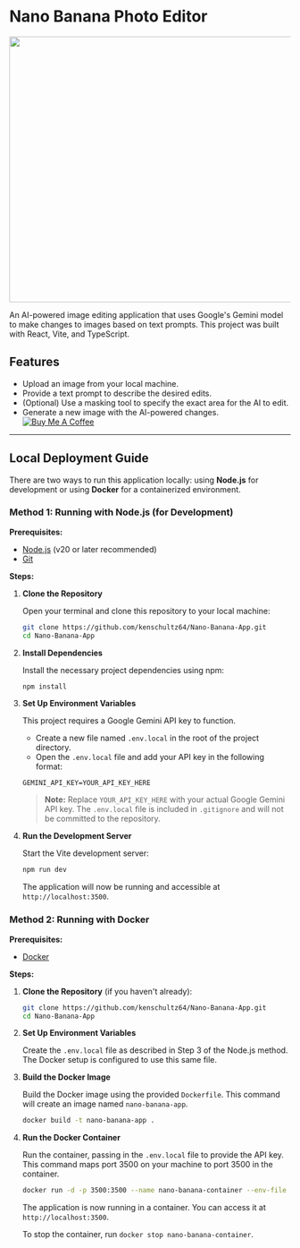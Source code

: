 # Nano Banana Photo Editor

<div align="center">
<img width="1200" height="475" alt="GHBanner" src="https://github.com/user-attachments/assets/0aa67016-6eaf-458a-adb2-6e31a0763ed6" />
</div>

An AI-powered image editing application that uses Google's Gemini model to make changes to images based on text prompts. This project was built with React, Vite, and TypeScript.

## Features

*   Upload an image from your local machine.
*   Provide a text prompt to describe the desired edits.
*   (Optional) Use a masking tool to specify the exact area for the AI to edit.
*   Generate a new image with the AI-powered changes.
[![Buy Me A Coffee](https://cdn.buymeacoffee.com/buttons/v2/default-yellow.png)](https://www.buymeacoffee.com/gogospelnow)

---

## Local Deployment Guide

There are two ways to run this application locally: using **Node.js** for development or using **Docker** for a containerized environment.

### Method 1: Running with Node.js (for Development)

**Prerequisites:**

*   [Node.js](https://nodejs.org/) (v20 or later recommended)
*   [Git](https://git-scm.com/)

**Steps:**

1.  **Clone the Repository**

    Open your terminal and clone this repository to your local machine:
    ```bash
    git clone https://github.com/kenschultz64/Nano-Banana-App.git
    cd Nano-Banana-App
    ```

2.  **Install Dependencies**

    Install the necessary project dependencies using npm:
    ```bash
    npm install
    ```

3.  **Set Up Environment Variables**

    This project requires a Google Gemini API key to function.

    *   Create a new file named `.env.local` in the root of the project directory.
    *   Open the `.env.local` file and add your API key in the following format:

    ```
    GEMINI_API_KEY=YOUR_API_KEY_HERE
    ```
    > **Note:** Replace `YOUR_API_KEY_HERE` with your actual Google Gemini API key. The `.env.local` file is included in `.gitignore` and will not be committed to the repository.

4.  **Run the Development Server**

    Start the Vite development server:
    ```bash
    npm run dev
    ```
    The application will now be running and accessible at `http://localhost:3500`.

### Method 2: Running with Docker

**Prerequisites:**

*   [Docker](https://www.docker.com/products/docker-desktop/)

**Steps:**

1.  **Clone the Repository** (if you haven't already):
    ```bash
    git clone https://github.com/kenschultz64/Nano-Banana-App.git
    cd Nano-Banana-App
    ```

2.  **Set Up Environment Variables**

    Create the `.env.local` file as described in Step 3 of the Node.js method. The Docker setup is configured to use this same file.

3.  **Build the Docker Image**

    Build the Docker image using the provided `Dockerfile`. This command will create an image named `nano-banana-app`.
    ```bash
    docker build -t nano-banana-app .
    ```

4.  **Run the Docker Container**

    Run the container, passing in the `.env.local` file to provide the API key. This command maps port 3500 on your machine to port 3500 in the container.
    ```bash
    docker run -d -p 3500:3500 --name nano-banana-container --env-file ./.env.local nano-banana-app
    ```
    The application is now running in a container. You can access it at `http://localhost:3500`.

    To stop the container, run `docker stop nano-banana-container`.
